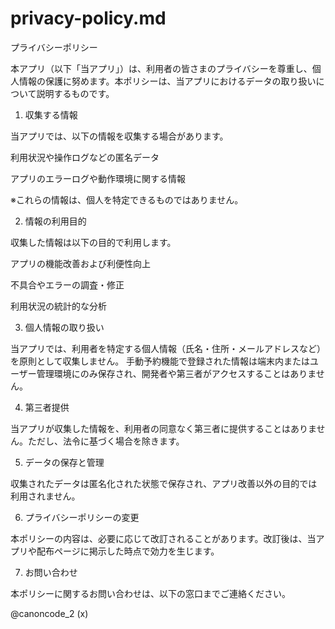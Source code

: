 # privacy-policy.md
プライバシーポリシー

本アプリ（以下「当アプリ」）は、利用者の皆さまのプライバシーを尊重し、個人情報の保護に努めます。本ポリシーは、当アプリにおけるデータの取り扱いについて説明するものです。

1. 収集する情報

当アプリでは、以下の情報を収集する場合があります。

利用状況や操作ログなどの匿名データ

アプリのエラーログや動作環境に関する情報

※これらの情報は、個人を特定できるものではありません。

2. 情報の利用目的

収集した情報は以下の目的で利用します。

アプリの機能改善および利便性向上

不具合やエラーの調査・修正

利用状況の統計的な分析

3. 個人情報の取り扱い

当アプリでは、利用者を特定する個人情報（氏名・住所・メールアドレスなど）を原則として収集しません。
手動予約機能で登録された情報は端末内またはユーザー管理環境にのみ保存され、開発者や第三者がアクセスすることはありません。

4. 第三者提供

当アプリが収集した情報を、利用者の同意なく第三者に提供することはありません。ただし、法令に基づく場合を除きます。

5. データの保存と管理

収集されたデータは匿名化された状態で保存され、アプリ改善以外の目的では利用されません。

6. プライバシーポリシーの変更

本ポリシーの内容は、必要に応じて改訂されることがあります。改訂後は、当アプリや配布ページに掲示した時点で効力を生じます。

7. お問い合わせ

本ポリシーに関するお問い合わせは、以下の窓口までご連絡ください。

@canoncode_2 (x)

